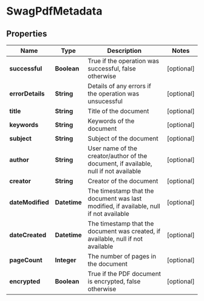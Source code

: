 
# SwagPdfMetadata

## Properties
Name | Type | Description | Notes
------------ | ------------- | ------------- | -------------
**successful** | **Boolean** | True if the operation was successful, false otherwise |  [optional]
**errorDetails** | **String** | Details of any errors if the operation was unsucessful |  [optional]
**title** | **String** | Title of the document |  [optional]
**keywords** | **String** | Keywords of the document |  [optional]
**subject** | **String** | Subject of the document |  [optional]
**author** | **String** | User name of the creator/author of the document, if available, null if not available |  [optional]
**creator** | **String** | Creator of the document |  [optional]
**dateModified** | **Datetime** | The timestamp that the document was last modified, if available, null if not available |  [optional]
**dateCreated** | **Datetime** | The timestamp that the document was created, if available, null if not available |  [optional]
**pageCount** | **Integer** | The number of pages in the document |  [optional]
**encrypted** | **Boolean** | True if the PDF document is encrypted, false otherwise |  [optional]



